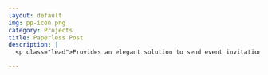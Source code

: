 ```yaml
---
layout: default
img: pp-icon.png
category: Projects
title: Paperless Post
description: |
  <p class="lead">Provides an elegant solution to send event invitations, greeting cards, stationery and ecards. Built by the Platform Team at <a target="_blank" href="https://itunes.apple.com/ca/app/paperless-post-invitations/id489940389">Paperless Post</a></p>

---
```

